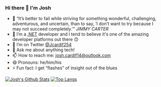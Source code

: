 ### Hi there 👋 I'm Josh

- 🔭 “It’s better to fail while striving for something wonderful, challenging, adventurous, and uncertain, than to say, ’I don’t want to try because I may not succeed completely.’”
*JIMMY CARTER*
- 🌱 I’m a [.NET](https://dotnet.microsoft.com/) developer and I tend to believe it's one of the amazing developer platforms out there 🙃
- 🦜 I’m on Twitter [@Jcardif254](https://twitter.com/Jcardif254)
- 💬 Ask me about anything tech! 
- 📫 How to reach me: josh.cardif14@outlook.com
- 😄 Pronouns: he/him/his
- ⚡ Fun fact: I get “flashes” of insight out of the blues

[![Josh's Github Stats](https://github-readme-stats.vercel.app/api?username=Jcardif&count_private=true&show_icons=true&theme=dracula)](https://github.com/anuraghazra/github-readme-stats)    [![Top Langs](https://github-readme-stats.vercel.app/api/top-langs/?username=Jcardif&layout=compact&theme=dracula)](https://github.com/anuraghazra/github-readme-stats)
